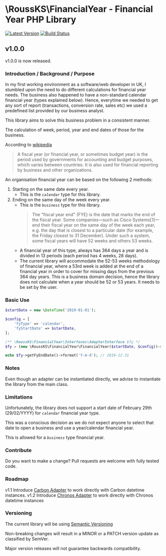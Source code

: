 # \RoussKS\FinancialYear - Financial Year PHP Library

[![Latest Version](https://img.shields.io/github/release/RoussKS/financial-year.svg?style=flat-square)](https://github.com/RoussKS/financial-year/releases)
[![Build Status](https://travis-ci.com/RoussKS/financial-year.svg?branch=master)](https://travis-ci.com/RoussKS/financial-year)

## v1.0.0
v1.0.0 is now released.

### Introduction / Background / Purpose
In my first working environment as a software/web developer in UK, I stumbled upon the need to do different calculations for financial year needs.
The business also happened to have a non-standard calendar financial year (types explained below).
Hence, everytime we needed to get any sort of report (transactions, conversion rate, sales etc) we used a predefined list provided by our business analyst. 

This library aims to solve this business problem in a consistent manner.

The calculation of week, period, year and end dates of those for the business.

According to [wikipedia](https://en.wikipedia.org/wiki/Fiscal_year)

>A fiscal year (or financial year, or sometimes budget year) is the period used by governments for accounting and budget purposes, which varies between countries. It is also used for financial reporting by business and other organizations.

An organisation financial year can be based on the following 2 methods:
1. Starting on the same date every year.
   - This is the *`calendar`* type for this library.
2. Ending on the same day of the week every year.
   - This is the *`business`* type for this library.
     >The "fiscal year end" (FYE) is the date that marks the end of the fiscal year. Some companies—such as Cisco Systems[1]—end their fiscal year on the same day of the week each year, e.g. the day that is closest to a particular date (for example, the Friday closest to 31 December). Under such a system, some fiscal years will have 52 weeks and others 53 weeks.
   - A financial year of this type, always has 364 days a year and is divided in 13 periods (each period has 4 weeks, 28 days).
   - The current library will accommodate the 52-53 weeks methodology of financial year, 
     where a 53rd week is added at the end of a financial year in order to cover for missing days from the previous 364 day years.
     This is a business domain decision, hence the library does not calculate when a year should be 52 or 53 years.
     It needs to be set by the user.
     
### Basic Use
```php
$startDate = new \DateTime('2019-01-01');

$config = [
    'fyType' => 'calendar',
    'fyStartDate' => $startDate,
];

/** \RoussKS\FinancialYear\Interfaces\AdapterInterface $fy */
$fy = (new \RoussKS\FinancialYear\FinancialYear($startDate, $config))->getAdapter();

echo $fy->getFyEndDate()->format('Y-m-d'); // 2019-12-31 
```

### Notes
Even though an adapter can be instantiated directly, we advise to instantiate the library from the main class.

### Limitations
Unfortunately, the library does not support a start date of February 29th (29/02/YYYY) for *`calendar`* financial year type.

This was a conscious decision as we do not expect anyone to select that date to open a business and use a year/calendar financial year.

This is allowed for a *`business`* type financial year. 

### Contribute
Do you want to make a change? Pull requests are welcome with fully tested code.

### Roadmap
v1.1 Introduce [Carbon Adapter](https://github.com/briannesbitt/carbon) to work directly with Carbon datetime instances.
v1.2 Introduce [Chronos Adapter](https://github.com/cakephp/chronos) to work directly with Chronos datetime instances

### Versioning
The current library will be using [Semantic Versioning](https://semver.org/)

Non-breaking changes will result in a MINOR or a PATCH version update as classified by SemVer.

Major version releases will not guarantee backwards compatibility.